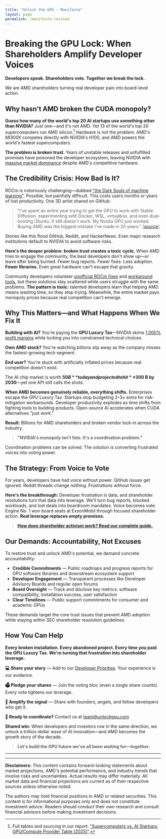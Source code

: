 ```yaml
---
title: "Unlock the GPU - Manifesto"
layout: page
permalink: /manifesto-revised
---
```


# Breaking the GPU Lock: When Shareholders Amplify Developer Voices

**Developers speak. Shareholders vote. Together we break the lock.**

We are AMD shareholders turning real developer pain into board-level action.

## Why hasn't AMD broken the CUDA monopoly?

**Guess how many of the world's top 20 AI startups use something other than NVIDIA?** Just one—and it's not AMD. Yet 13 of the world's top 20 supercomputers run AMD silicon.[^gpu-count-method] 
Hardware is not the problem. AMD's MI300X competes directly with NVIDIA's H100, and AMD powers the world's fastest supercomputers.

[^gpu-count-method]: Full tables and sourcing in our report: ["Supercomputers vs. AI Startups: GPU/Compute Provider Table (2025)"](/reports/ai-supercomputer-vs-startup-gpu-table).

**The problem is broken trust.** Years of unstable releases and unfulfilled promises have poisoned the developer ecosystem, leaving NVIDIA with [massive market dominance](https://www.cnbc.com/2024/10/14/nvidia-shares-hit-a-record-as-chipmaker-market-cap-tops-3point4-trillion.html) despite AMD's competitive hardware.

## The Credibility Crisis: How Bad Is It?

ROCm is notoriously challenging—dubbed ["the Dark Souls of machine learning"](https://linustechtips.com/topic/1603733-rocm-is-the-dark-souls-of-machine-learning/). Possible, but painfully difficult. This costs users months or years of lost productivity. One 3D artist shared on GitHub:

> "I've spent an entire year trying to get the GPU to work with Stable Diffusion, experimenting with Docker, WSL, virtualbox, and even dual-booting Ubuntu. It still doesn't work. My Nvidia GPU just worked. Buying AMD was the biggest mistake I've made in 20 years." [[source](https://github.com/ROCm/ROCm/issues/2754)]

Stories like this flood GitHub, Reddit, and HackerNews. Even major research institutions default to NVIDIA to avoid software risks. 

**Here's the deeper problem: broken trust creates a toxic cycle.** When AMD tries to engage the community, the best developers don't show up—or leave after being burned. Fewer bug reports. Fewer fixes. Less adoption. **Fewer libraries.** Even great hardware can't escape that gravity.

Community developers volunteer [unofficial ROCm fixes](https://github.com/vladmandic/sdnext/wiki/AMD-ROCm) and [workaround tools](https://www.reddit.com/r/AMDHelp/comments/1kxfns9/possible_solution_for_amd_7000_series_gpu_driver/), but these solutions stay scattered while users struggle with the same problems. **The pattern is toxic:** talented developers learn that helping AMD means wasting time, so they stop trying. Meanwhile, the entire market pays monopoly prices because real competition can't emerge.

## Why This Matters—and What Happens When We Fix It

**Building with AI?** You're paying the **GPU Luxury Tax**—NVIDIA skims [1,000% profit margins](https://www.tomshardware.com/news/nvidia-makes-1000-profit-on-h100-gpus-report) while locking you into constrained technical choices.

**Own AMD stock?** You're watching billions slip away as the company misses the fastest-growing tech segment.

**End user?** You're stuck with artificially inflated prices because real competition doesn't exist.

The AI chip market is worth **$50 B** today and projected to hit **$300 B by 2030**—yet one API still calls the shots.

**When AMD becomes genuinely reliable, everything shifts.** Enterprises escape the GPU Luxury Tax. Startups stop budgeting 2–3× extra for risk-mitigation workarounds. Developer productivity explodes as time shifts from fighting tools to building products. Open-source AI accelerates when CUDA alternatives "just work."

**Result:** Billions for AMD shareholders and broken vendor lock-in across the industry.

> **"NVIDIA's monopoly isn't fate. It's a coordination problem."**

Coordination problems can be solved. The solution is converting frustrated voices into voting power.

## The Strategy: From Voice to Vote

For years, developers have had voice without power. GitHub issues get ignored. Reddit threads change nothing. Frustrations without force.

**Here's the breakthrough:** Developer frustration is data, and shareholder resolutions turn that data into leverage. We'll turn bug reports, blocked workloads, and lost deals into boardroom mandates. Voice becomes vote. Engine No. 1 won board seats at ExxonMobil through focused shareholder action. **Real leverage replaces empty promises.**

> [**How does shareholder activism work? Read our complete guide.**](/activism/)

## Our Demands: Accountability, Not Excuses

To restore trust and unlock AMD's potential, we demand concrete accountability:

- **Credible Commitments** — Public roadmaps and progress reports for GPU software libraries and downstream ecosystem support
- **Developer Engagement** — Transparent processes like Developer Advisory Boards and regular open forums
- **Board Oversight** — Track and disclose key metrics: software compatibility, installation success, user satisfaction
- **Clear Timelines** — Public support commitments for consumer and academic GPUs

These demands target the core trust issues that prevent AMD adoption while staying within SEC shareholder resolution guidelines.

## How You Can Help

**Every broken installation. Every abandoned project. Every time you paid the GPU Luxury Tax. We're turning that frustration into shareholder leverage.**

**💻 Share your story** — Add to our [Developer Priorities](/priorities/). Your experience is our evidence.

**🗳️ Pledge your shares** — Join the voting bloc (even a single share counts). Every vote tightens our leverage.

**🚀 Amplify the signal** — Share with founders, angels, and fellow developers who get it.

**📧 Ready to coordinate?** Contact us at [team@unlockgpu.com](mailto:team@unlockgpu.com)

**Shared win:** When developers and investors row in the same direction, we unlock a trillion-dollar wave of AI innovation—and AMD becomes the growth story of the decade.

> **Let's build the GPU future we've all been waiting for—together.** 

---

---
**Disclaimers:** This content contains forward-looking statements about market projections, AMD's potential performance, and industry trends that involve risks and uncertainties. Actual results may differ materially. All market data and financial projections are current as of their respective sources unless otherwise noted.

The authors may hold financial positions in AMD or related securities. This content is for informational purposes only and does not constitute investment advice. Readers should conduct their own research and consult financial advisors before making investment decisions.

